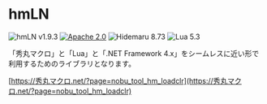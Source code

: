 # hmLN

![hmLN v1.9.3](https://img.shields.io/badge/hmLN-v1.9.3-6479ff.svg)
[![Apache 2.0](https://img.shields.io/badge/license-Apache_2.0-blue.svg?style=flat)](LICENSE)
![Hidemaru 8.73](https://img.shields.io/badge/Hidemaru-v8.73-6479ff.svg)
![Lua 5.3](https://img.shields.io/badge/Lua-v5.3-6479ff.svg?logo=lua&logoColor=white)

「秀丸マクロ」と「Lua」と「.NET Framework 4.x」をシームレスに近い形で利用するためのライブラリとなります。

[https://秀丸マクロ.net/?page=nobu_tool_hm_loadclr](https://秀丸マクロ.net/?page=nobu_tool_hm_loadclr)